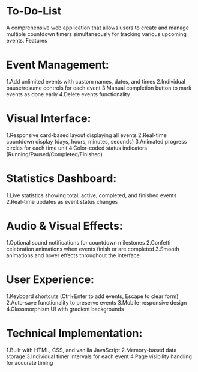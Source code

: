 # To-Do-List
A comprehensive web application that allows users to create and manage multiple countdown timers simultaneously for tracking various upcoming events.
Features

# Event Management:

1.Add unlimited events with custom names, dates, and times
2.Individual pause/resume controls for each event
3.Manual completion button to mark events as done early
4.Delete events functionality

# Visual Interface:

1.Responsive card-based layout displaying all events
2.Real-time countdown display (days, hours, minutes, seconds)
3.Animated progress circles for each time unit
4.Color-coded status indicators (Running/Paused/Completed/Finished)

# Statistics Dashboard:

1.Live statistics showing total, active, completed, and finished events
2.Real-time updates as event status changes

# Audio & Visual Effects:

1.Optional sound notifications for countdown milestones
2.Confetti celebration animations when events finish or are completed
3.Smooth animations and hover effects throughout the interface

# User Experience:

1.Keyboard shortcuts (Ctrl+Enter to add events, Escape to clear form)
2.Auto-save functionality to preserve events
3.Mobile-responsive design
4.Glassmorphism UI with gradient backgrounds

# Technical Implementation:

1.Built with HTML, CSS, and vanilla JavaScript
2.Memory-based data storage
3.Individual timer intervals for each event
4.Page visibility handling for accurate timing
